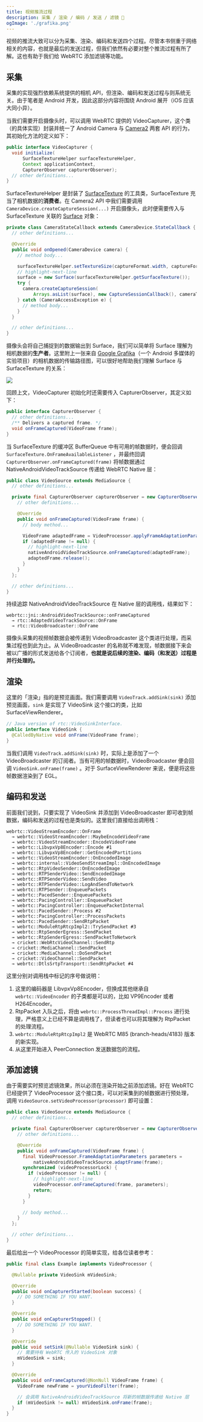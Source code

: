 ```yaml
---
title: 视频推流过程
description: 采集 / 渲染 / 编码 / 发送 / 滤镜 🎥
ogImage: './grafika.png'
---
```


视频的推流大致可以分为采集、渲染、编码和发送四个过程。尽管本书侧重于网络相关的内容，也就是最后的发送过程，但我们依然有必要对整个推流过程有所了解。这也有助于我们给 WebRTC 添加滤镜等功能。

## 采集

采集的实现强烈依赖系统提供的相机 API，但渲染、编码和发送过程与则系统无关。由于笔者是 Android 开发，因此这部分内容将围绕 Android 展开（iOS 应该大同小异）。

当我们需要开启摄像头时，可以调用 WebRTC 提供的 VideoCapturer，这个类（的具体实现）封装并统一了 Android Camera 与 [Camera2](https://developer.android.com/training/camera2) 两套 API 的行为，其初始化方法的定义如下：

```java:title=VideoCapturer.java
public interface VideoCapturer {
  void initialize(
      SurfaceTextureHelper surfaceTextureHelper,
      Context applicationContext,
      CapturerObserver capturerObserver);
  // other definitions...
}
```

SurfaceTextureHelper 是封装了 [SurfaceTexture](https://source.android.com/devices/graphics/arch-st?hl=zh-cn) 的工具类，SurfaceTexture 充当了相机数据的**消费者**。在 Camera2 API 中我们需要调用 `CameraDevice.createCaptureSession(...)` 开启摄像头，此时便需要传入与 SurfaceTexture 关联的 [Surface](https://source.android.com/devices/graphics/arch-sh?hl=zh-cn) 对象：

```java:title=Camera2Session.java
private class CameraStateCallback extends CameraDevice.StateCallback {
  // other definitions...

  @Override
  public void onOpened(CameraDevice camera) {
    // method body...

    surfaceTextureHelper.setTextureSize(captureFormat.width, captureFormat.height);
    // highlight-next-line
    surface = new Surface(surfaceTextureHelper.getSurfaceTexture());
    try {
      camera.createCaptureSession(
          Arrays.asList(surface), new CaptureSessionCallback(), cameraThreadHandler);
    } catch (CameraAccessException e) {
      // method body...
    }
  }

  // other definitions...
}
```

摄像头会将自己捕捉到的数据输出到 Surface，我们可以简单将 Surface 理解为相机数据的**生产者**。这里附上一张来自 [Google Grafika](https://source.android.com/devices/graphics/arch-st?hl=zh-cn#continuous_capture)（一个 Android 多媒体的实验项目）的相机数据的传输路径图，可以很好地帮助我们理解 Surface 与 SurfaceTexture 的关系：

<img src="./grafika.png" class="certer-image" />

回顾上文，VideoCapturer 初始化时还需要传入 CapturerObserver，其定义如下：

```java:title=CapturerObserver.java
public interface CapturerObserver {
  // other definitions...
  /** Delivers a captured frame. */
  void onFrameCaptured(VideoFrame frame);
}
```

当 SurfaceTexture 的缓冲区 BufferQueue 中有可用的帧数据时，便会回调 `SurfaceTexture.OnFrameAvailableListener` ，并最终回调 `CapturerObserver.onFrameCaptured(frame)` 将帧数据通过 NativeAndroidVideoTrackSource 传递给 WebRTC Native 层：

```java:title=VideoSource.java
public class VideoSource extends MediaSource {
  // other definitions...

  private final CapturerObserver capturerObserver = new CapturerObserver() {
    // other definitions...

    @Override
    public void onFrameCaptured(VideoFrame frame) {
      // body method...

      VideoFrame adaptedFrame = VideoProcessor.applyFrameAdaptationParameters(frame, parameters);
      if (adaptedFrame != null) {
        // highlight-next-line
        nativeAndroidVideoTrackSource.onFrameCaptured(adaptedFrame);
        adaptedFrame.release();
      }
    }
  };

  // other definitions...
}
```

持续追踪 NativeAndroidVideoTrackSource 在 Native 层的调用栈，结果如下：

```
webrtc::jni::AndroidVideoTrackSource::onFrameCaptured
  → rtc::AdaptedVideoTrackSource::OnFrame
  → rtc::VideoBroadcaster::OnFrame
```

摄像头采集的视频帧数据会被传递到 VideoBroadcaster 这个类进行处理，而采集过程也到此为止。从 VideoBroadcaster 的名称就不难发现，帧数据接下来会被以广播的形式发送给各个订阅者，**也就是说后续的渲染、编码（和发送）过程是并行处理的。**

## 渲染

这里的「渲染」指的是预览画面。我们需要调用 `VideoTrack.addSink(sink)` 添加预览画面，`sink` 是实现了 VideoSink 这个接口的类，比如 SurfaceViewRenderer。

```java:title=VideoSink.java
// Java version of rtc::VideoSinkInterface.
public interface VideoSink {
  @CalledByNative void onFrame(VideoFrame frame);
}
```

当我们调用 `VideoTrack.addSink(sink)` 时，实际上是添加了一个 VideoBroadcaster 的订阅者。当有可用的帧数据时，VideoBroadcaster 便会回调 `VideoSink.onFrame(frame)` 。对于 SurfaceViewRenderer 来说，便是将这些帧数据渲染到了 EGL。

## 编码和发送

前面我们说到，只要实现了 VideoSink 并添加到 VideoBroadcaster 即可收到帧数据，编码和发送的过程也是类似的。这里我们直接给出调用栈：

```
webrtc::VideoStreamEncoder::OnFrame
  → webrtc::VideoStreamEncoder::MaybeEncodeVideoFrame
  → webrtc::VideoStreamEncoder::EncodeVideoFrame
  → webrtc::LibvpxVp8Encoder::Encode #1
  → webrtc::LibvpxVp8Encoder::GetEncodedPartitions
  → webrtc::VideoStreamEncoder::OnEncodedImage
  → webrtc::internal::VideoSendStreamImpl::OnEncodedImage
  → webrtc::RtpVideoSender::OnEncodedImage
  → webrtc::RTPSenderVideo::SendEncodedImage
  → webrtc::RTPSenderVideo::SendVideo
  → webrtc::RTPSenderVideo::LogAndSendToNetwork
  → webrtc::RTPSender::EnqueuePackets
  → webrtc::PacedSender::EnqueuePackets
  → webrtc::PacingController::EnqueuePacket
  → webrtc::PacingController::EnqueuePacketInternal
  → webrtc::PacedSender::Process #2
  → webrtc::PacingController::ProcessPackets
  → webrtc::PacedSender::SendRtpPacket
  → webrtc::ModuleRtpRtcpImpl2::TrySendPacket #3
  → webrtc::RtpSenderEgress::SendPacket
  → webrtc::RtpSenderEgress::SendPacketToNetwork
  → cricket::WebRtcVideoChannel::SendRtp
  → cricket::MediaChannel::SendPacket
  → cricket::MediaChannel::DoSendPacket
  → cricket::VideoChannel::SendPacket
  → webrtc::DtlsSrtpTransport::SendRtpPacket #4
```

这里分别对调用栈中标记的序号做说明：

1. 这里的编码器是 LibvpxVp8Encoder，但换成其他继承自 `webrtc::VideoEncoder` 的子类都是可以的，比如 VP9Encoder 或者 H264Encoder。
2. RtpPacket 入队之后，将由 `webrtc::ProcessThreadImpl::Process` 进行处理，严格意义上已经不算是调用栈了，但读者也可以将其理解为 RtpPacket 的处理流程。
3. `webrtc::ModuleRtpRtcpImpl2` 是 WebRTC M85 (branch-heads/4183) 版本的新实现。
4. 从这里开始进入 PeerConnection 发送数据包的流程。

## 添加滤镜

由于需要实时预览滤镜效果，所以必须在渲染开始之前添加滤镜。好在 WebRTC 已经提供了 VideoProcessor 这个接口类，可以对采集到的帧数据进行预处理，调用 `VideoSource.setVideoProcessor(processor)` 即可设置：

```java:title=VideoSource.java
public class VideoSource extends MediaSource {
  // other definitions...

  private final CapturerObserver capturerObserver = new CapturerObserver() {
    // other definitions...

    @Override
    public void onFrameCaptured(VideoFrame frame) {
      final VideoProcessor.FrameAdaptationParameters parameters =
          nativeAndroidVideoTrackSource.adaptFrame(frame);
      synchronized (videoProcessorLock) {
        if (videoProcessor != null) {
          // highlight-next-line
          videoProcessor.onFrameCaptured(frame, parameters);
          return;
        }
      }

      // body method...
    }
  };

  // other definitions...
}
```

最后给出一个 VideoProcessor 的简单实现，给各位读者参考：

```java
public final class Example implements VideoProcessor {

  @Nullable private VideoSink mVideoSink;

  @Override
  public void onCapturerStarted(boolean success) {
    // DO SOMETHING IF YOU WANT.
  }

  @Override
  public void onCapturerStopped() {
    // DO SOMETHING IF YOU WANT.
  }

  @Override
  public void setSink(@Nullable VideoSink sink) {
    // 需要持有 WebRTC 传入的 VideoSink 对象
    mVideoSink = sink;
  }

  @Override
  public void onFrameCaptured(@NonNull VideoFrame frame) {
    VideoFrame newFrame = yourVideoFilter(frame);

    // 会调用 NativeAndroidVideoTrackSource 将新的帧数据传递给 Native 层
    if (mVideoSink != null) mVideoSink.onFrame(frame);
  }
}
```
